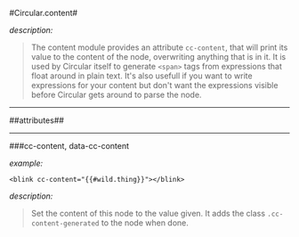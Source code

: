 #Circular.content#

*description:*

> The content module provides an attribute `cc-content`, that will print its value to the content of the node, overwriting anything that is in it. It is used by Circular itself to generate `<span>` tags from expressions that float around in plain text. It's also usefull if you want to write expressions for your content but don't want the expressions visible before Circular gets around to parse the node.


----

##attributes##

----

###cc-content, data-cc-content

*example:* 

	<blink cc-content="{{#wild.thing}}"></blink>
	
*description:*

> Set the content of this node to the value given. It adds the class `.cc-content-generated` to the node when done.

